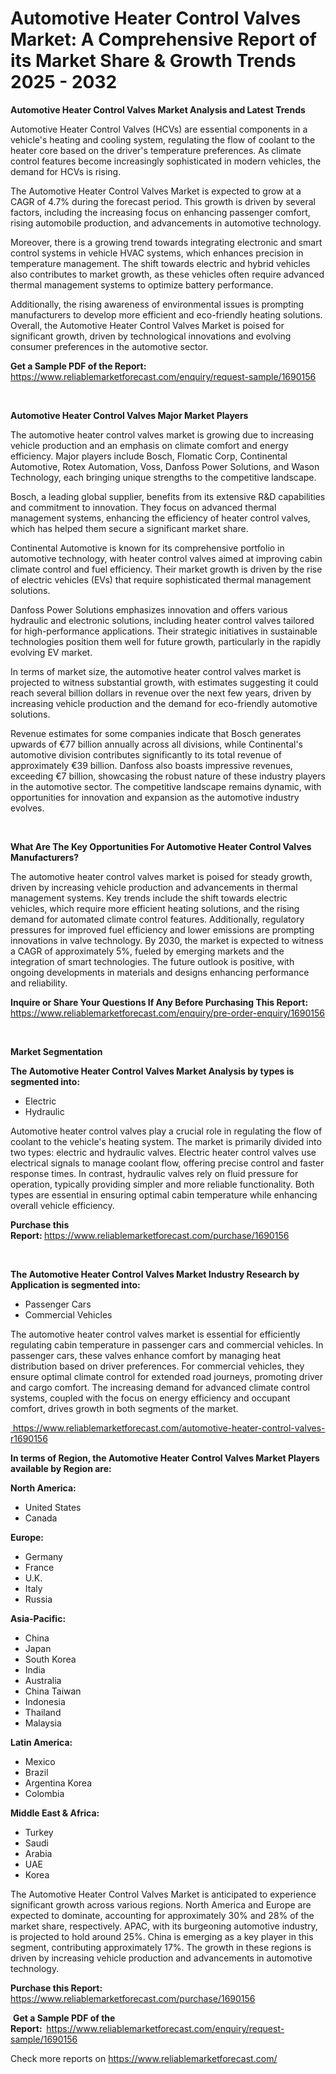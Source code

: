 <p><h1>Automotive Heater Control Valves Market: A Comprehensive Report of its Market Share & Growth Trends 2025 - 2032</h1></p><p><strong>Automotive Heater Control Valves Market Analysis and Latest Trends</strong></p>
<p><p>Automotive Heater Control Valves (HCVs) are essential components in a vehicle's heating and cooling system, regulating the flow of coolant to the heater core based on the driver's temperature preferences. As climate control features become increasingly sophisticated in modern vehicles, the demand for HCVs is rising. </p><p>The Automotive Heater Control Valves Market is expected to grow at a CAGR of 4.7% during the forecast period. This growth is driven by several factors, including the increasing focus on enhancing passenger comfort, rising automobile production, and advancements in automotive technology. </p><p>Moreover, there is a growing trend towards integrating electronic and smart control systems in vehicle HVAC systems, which enhances precision in temperature management. The shift towards electric and hybrid vehicles also contributes to market growth, as these vehicles often require advanced thermal management systems to optimize battery performance. </p><p>Additionally, the rising awareness of environmental issues is prompting manufacturers to develop more efficient and eco-friendly heating solutions. Overall, the Automotive Heater Control Valves Market is poised for significant growth, driven by technological innovations and evolving consumer preferences in the automotive sector.</p></p>
<p><strong>Get a Sample PDF of the Report:&nbsp;</strong> <a href="https://www.reliablemarketforecast.com/enquiry/request-sample/1690156?utm_campaign=2455&utm_medium=2&utm_source=Github&utm_content=ia&utm_term=30032025&utm_id=automotive-heater-control-valves">https://www.reliablemarketforecast.com/enquiry/request-sample/1690156</a></p>
<p>&nbsp;</p>
<p><strong>Automotive Heater Control Valves Major Market Players</strong></p>
<p><p>The automotive heater control valves market is growing due to increasing vehicle production and an emphasis on climate comfort and energy efficiency. Major players include Bosch, Flomatic Corp, Continental Automotive, Rotex Automation, Voss, Danfoss Power Solutions, and Wason Technology, each bringing unique strengths to the competitive landscape.</p><p>Bosch, a leading global supplier, benefits from its extensive R&D capabilities and commitment to innovation. They focus on advanced thermal management systems, enhancing the efficiency of heater control valves, which has helped them secure a significant market share.</p><p>Continental Automotive is known for its comprehensive portfolio in automotive technology, with heater control valves aimed at improving cabin climate control and fuel efficiency. Their market growth is driven by the rise of electric vehicles (EVs) that require sophisticated thermal management solutions.</p><p>Danfoss Power Solutions emphasizes innovation and offers various hydraulic and electronic solutions, including heater control valves tailored for high-performance applications. Their strategic initiatives in sustainable technologies position them well for future growth, particularly in the rapidly evolving EV market.</p><p>In terms of market size, the automotive heater control valves market is projected to witness substantial growth, with estimates suggesting it could reach several billion dollars in revenue over the next few years, driven by increasing vehicle production and the demand for eco-friendly automotive solutions.</p><p>Revenue estimates for some companies indicate that Bosch generates upwards of €77 billion annually across all divisions, while Continental's automotive division contributes significantly to its total revenue of approximately €39 billion. Danfoss also boasts impressive revenues, exceeding €7 billion, showcasing the robust nature of these industry players in the automotive sector. The competitive landscape remains dynamic, with opportunities for innovation and expansion as the automotive industry evolves.</p></p>
<p>&nbsp;</p>
<p><strong>What Are The Key Opportunities For Automotive Heater Control Valves Manufacturers?</strong></p>
<p><p>The automotive heater control valves market is poised for steady growth, driven by increasing vehicle production and advancements in thermal management systems. Key trends include the shift towards electric vehicles, which require more efficient heating solutions, and the rising demand for automated climate control features. Additionally, regulatory pressures for improved fuel efficiency and lower emissions are prompting innovations in valve technology. By 2030, the market is expected to witness a CAGR of approximately 5%, fueled by emerging markets and the integration of smart technologies. The future outlook is positive, with ongoing developments in materials and designs enhancing performance and reliability.</p></p>
<p><strong>Inquire or Share Your Questions If Any Before Purchasing This Report:</strong> <a href="https://www.reliablemarketforecast.com/enquiry/pre-order-enquiry/1690156?utm_campaign=2455&utm_medium=2&utm_source=Github&utm_content=ia&utm_term=30032025&utm_id=automotive-heater-control-valves">https://www.reliablemarketforecast.com/enquiry/pre-order-enquiry/1690156</a></p>
<p>&nbsp;</p>
<p><strong>Market Segmentation</strong></p>
<p><strong>The Automotive Heater Control Valves Market Analysis by types is segmented into:</strong></p>
<p><ul><li>Electric</li><li>Hydraulic</li></ul></p>
<p><p>Automotive heater control valves play a crucial role in regulating the flow of coolant to the vehicle's heating system. The market is primarily divided into two types: electric and hydraulic valves. Electric heater control valves use electrical signals to manage coolant flow, offering precise control and faster response times. In contrast, hydraulic valves rely on fluid pressure for operation, typically providing simpler and more reliable functionality. Both types are essential in ensuring optimal cabin temperature while enhancing overall vehicle efficiency.</p></p>
<p><strong>Purchase this Report:&nbsp;</strong><a href="https://www.reliablemarketforecast.com/purchase/1690156?utm_campaign=2455&utm_medium=2&utm_source=Github&utm_content=ia&utm_term=30032025&utm_id=automotive-heater-control-valves">https://www.reliablemarketforecast.com/purchase/1690156</a></p>
<p>&nbsp;</p>
<p><strong>The Automotive Heater Control Valves Market Industry Research by Application is segmented into:</strong></p>
<p><ul><li>Passenger Cars</li><li>Commercial Vehicles</li></ul></p>
<p><p>The automotive heater control valves market is essential for efficiently regulating cabin temperature in passenger cars and commercial vehicles. In passenger cars, these valves enhance comfort by managing heat distribution based on driver preferences. For commercial vehicles, they ensure optimal climate control for extended road journeys, promoting driver and cargo comfort. The increasing demand for advanced climate control systems, coupled with the focus on energy efficiency and occupant comfort, drives growth in both segments of the market.</p></p>
<p><a href="https://www.reliablemarketforecast.com/automotive-heater-control-valves-r1690156?utm_campaign=2455&utm_medium=2&utm_source=Github&utm_content=ia&utm_term=30032025&utm_id=automotive-heater-control-valves">&nbsp;https://www.reliablemarketforecast.com/automotive-heater-control-valves-r1690156</a></p>
<p><strong>In terms of Region, the Automotive Heater Control Valves Market Players available by Region are:</strong></p>
<p>
    <p> <strong> North America: </strong>
        <ul>
            <li>United States</li>
            <li>Canada</li>
        </ul>
        </p> 
    <p> <strong> Europe: </strong>
        <ul>
            <li>Germany</li>
            <li>France</li>
            <li>U.K.</li>
            <li>Italy</li>
            <li>Russia</li>
        </ul>
        </p> 
    <p> <strong> Asia-Pacific: </strong>
        <ul>
            <li>China</li>
            <li>Japan</li>
            <li>South Korea</li>
            <li>India</li>
            <li>Australia</li>
            <li>China Taiwan</li>
            <li>Indonesia</li>
            <li>Thailand</li>
            <li>Malaysia</li>
        </ul>
        </p> 
    <p> <strong> Latin America: </strong>
        <ul>
            <li>Mexico</li>
            <li>Brazil</li>
            <li>Argentina Korea</li>
            <li>Colombia</li>
        </ul>
        </p> 
    <p> <strong> Middle East & Africa: </strong>
        <ul>
            <li>Turkey</li>
            <li>Saudi</li>
            <li>Arabia</li>
            <li>UAE</li>
            <li>Korea</li>
        </ul>
    </p>
    </p>
<p><p>The Automotive Heater Control Valves Market is anticipated to experience significant growth across various regions. North America and Europe are expected to dominate, accounting for approximately 30% and 28% of the market share, respectively. APAC, with its burgeoning automotive industry, is projected to hold around 25%. China is emerging as a key player in this segment, contributing approximately 17%. The growth in these regions is driven by increasing vehicle production and advancements in automotive technology.</p></p>
<p><strong>Purchase this Report: </strong><a href="https://www.reliablemarketforecast.com/purchase/1690156?utm_campaign=2455&utm_medium=2&utm_source=Github&utm_content=ia&utm_term=30032025&utm_id=automotive-heater-control-valves">https://www.reliablemarketforecast.com/purchase/1690156</a></p>
<p>&nbsp;<strong>Get a Sample PDF of the Report:&nbsp;&nbsp;</strong><a href="https://www.reliablemarketforecast.com/enquiry/request-sample/1690156?utm_campaign=2455&utm_medium=2&utm_source=Github&utm_content=ia&utm_term=30032025&utm_id=automotive-heater-control-valves">https://www.reliablemarketforecast.com/enquiry/request-sample/1690156</a></p>
<p><strong></strong></p>
<p>Check more reports on <a href="https://www.reliablemarketforecast.com/?utm_campaign=2455&utm_medium=2&utm_source=Github&utm_content=ia&utm_term=30032025&utm_id=automotive-heater-control-valves">https://www.reliablemarketforecast.com/</a></p>